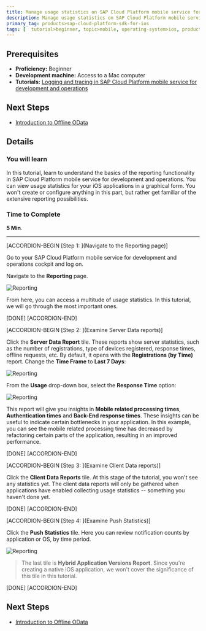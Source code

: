 ```yaml
---
title: Manage usage statistics on SAP Cloud Platform mobile service for development and operations
description: Manage usage statistics on SAP Cloud Platform mobile service for development and operations.
primary_tag: products>sap-cloud-platform-sdk-for-ios
tags: [  tutorial>beginner, topic>mobile, operating-system>ios, products>sap-cloud-platform, products>sap-cloud-platform-sdk-for-ios ]
---
```

## Prerequisites  
 - **Proficiency:** Beginner
 - **Development machine:** Access to a Mac computer
 - **Tutorials:** [Logging and tracing in SAP Cloud Platform mobile service for development and operations](https://www.sap.com/developer/tutorials/fiori-ios-hcpms-logging.html)

## Next Steps
 - [Introduction to Offline OData](https://www.sap.com/developer/tutorials/fiori-ios-hcpms-offline-odata-introduction.html)

## Details
### You will learn  
In this tutorial, learn to understand the basics of the reporting functionality in SAP Cloud Platform mobile service for development and operations. You can view usage statistics for your iOS applications in a graphical form. You won't create or configure anything in this part, but rather get familiar of the extensive reporting possibilities.

### Time to Complete
**5 Min**.

---

[ACCORDION-BEGIN [Step 1: ](Navigate to the Reporting page)]

Go to your SAP Cloud Platform mobile service for development and operations cockpit and log on.

Navigate to the **Reporting** page.

![Reporting](fiori-ios-hcpms-setup-01.png)

From here, you can access a multitude of usage statistics. In this tutorial, we will go through the most important ones.

[DONE]
[ACCORDION-END]

[ACCORDION-BEGIN [Step 2: ](Examine Server Data reports)]

Click the **Server Data Report** tile. These reports show server statistics, such as the number of registrations, type of devices registered, response times, offline requests, etc. By default, it opens with the **Registrations (by Time)** report. Change the **Time Frame** to **Last 7 Days**:

![Reporting](fiori-ios-hcpms-setup-02.png)

From the **Usage** drop-down box, select the **Response Time** option:

![Reporting](fiori-ios-hcpms-setup-03.png)

This report will give you insights in **Mobile related processing times**, **Authentication times** and **Back-End response times**. These insights can be useful to indicate certain bottlenecks in your application. In this example, you can see the mobile related processing time has decreased by refactoring certain parts of the application, resulting in an improved performance.

[DONE]
[ACCORDION-END]

[ACCORDION-BEGIN [Step 3: ](Examine Client Data reports)]

Click the **Client Data Reports** tile. At this stage of the tutorial, you won't see any statistics yet. The client data reports will only be gathered when applications have enabled collecting usage statistics -- something you haven't done yet.

[DONE]
[ACCORDION-END]

[ACCORDION-BEGIN [Step 4: ](Examine Push Statistics)]

Click the **Push Statistics** tile. Here you can review notification counts by application or OS, by time period.

![Reporting](fiori-ios-hcpms-setup-04.png)

> The last tile is **Hybrid Application Versions Report**. Since you're creating a native iOS application, we won't cover the significance of this tile in this tutorial.

[DONE]
[ACCORDION-END]

## Next Steps
- [Introduction to Offline OData](https://www.sap.com/developer/tutorials/fiori-ios-hcpms-offline-odata-introduction.html)
